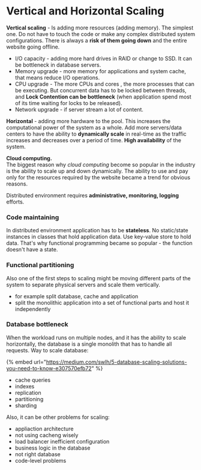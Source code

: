 # Vertical and Horizontal Scaling

**Vertical scaling** - Is adding more resources (adding memory). The simplest one. Do not have to touch the code or make any complex distributed system configurations. There is always a **risk of them going down** and the entire website going offline.

* I/O capacity - adding more hard drives in RAID or change to SSD. It can be bottleneck in database servers.
* Memory upgrade - more memory for applications and system cache, that means reduce I/O operations.
* CPU upgrade - The more CPUs and cores , the more processes that can be executing. But concurrent data has to be locked between threads, and **Lock Contention can be bottleneck** (when application spend most of its time waiting for locks to be released).
* Network upgrade - if server stream a lot of content.

**Horizontal** - adding more hardware to the pool. This increases the computational power of the system as a whole. Add more servers/data centers to have the ability to **dynamically scale** in real-time as the traffic increases and decreases over a period of time. **High availability** of the system.

**Cloud computing.**\
The biggest reason why _cloud computing_ become so popular in the industry is the ability to scale up and down dynamically. The ability to use and pay only for the resources required by the website became a trend for obvious reasons.

Distributed environment requires **administrative, monitoring, logging** efforts.



### Code maintaining

In distributed environment application has to be **stateless**. No static/state instances in classes that hold application data. Use key-value store to hold data. That's why functional programming became so popular - the function doesn't have a state.



### Functional partitioning

Also one of the first steps to scaling might be moving different parts of the system to separate physical servers and scale them vertically.

* for example split database, cache and application
* split the monolithic application into a set of functional parts and host it independently



### Database bottleneck

When the workload runs on multiple nodes, and it has the ability to scale horizontally, the database is a single monolith that has to handle all requests. Way to scale database:

{% embed url="https://medium.com/swlh/5-database-scaling-solutions-you-need-to-know-e307570efb72" %}

* cache queries
* indexes
* replication
* partitioning
* sharding



Also, it can be other problems for scaling:

* appliaction architecture
* not using cacheng wisely
* load balancer inefficient configuration
* business logic in the database
* not right database
* code-level problems
